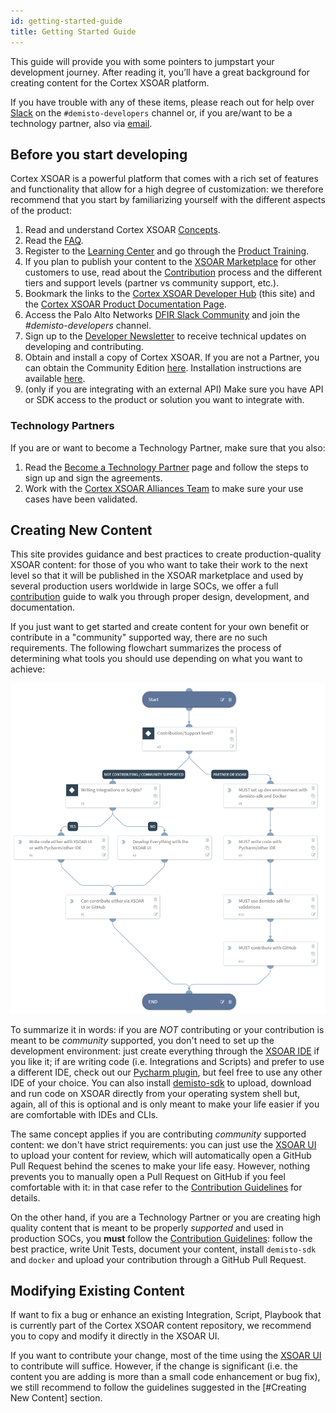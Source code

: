 ```yaml
---
id: getting-started-guide
title: Getting Started Guide
---
```


This guide will provide you with some pointers to jumpstart your development journey. After reading it, you’ll have a great background for creating content for the Cortex XSOAR platform.

If you have trouble with any of these items, please reach out for help over [Slack](https://start.paloaltonetworks.com/join-our-slack-community) on the `#demisto-developers` channel or, if you are/want to be a technology partner, also via [email](mailto:soar.alliances@paloaltonetworks.com).
 
## Before you start developing

Cortex XSOAR is a powerful platform that comes with a rich set of features and functionality that allow for a high degree of customization: we therefore recommend that you start by familiarizing yourself with the different aspects of the product:

1. Read and understand Cortex XSOAR [Concepts](../concepts/concepts).
1. Read the [FAQ](../concepts/faq).
1. Register to the [Learning Center](http://education.paloaltonetworks.com/learningcenter) and go through the [Product Training](../partners/become-a-tech-partner#3-take-required-training).
1. If you plan to publish your content to the [XSOAR Marketplace](../partners/marketplace) for other customers to use, read about the [Contribution](../contributing/contributing) process and the different tiers and support levels (partner vs community support, etc.).
1. Bookmark the links to the [Cortex XSOAR Developer Hub](https://xsoar.pan.dev/docs/) (this site) and the [Cortex XSOAR Product Documentation Page](https://docs.paloaltonetworks.com/cortex/cortex-xsoar.html).
1. Access the Palo Alto Networks [DFIR Slack Community](https://start.paloaltonetworks.com/join-our-slack-community) and join the *#demisto-developers* channel.
1. Sign up to the [Developer Newsletter](https://start.paloaltonetworks.com/cortex-xsoar-developer-newsletter.html) to receive technical updates on developing and contributing.
1. Obtain and install a copy of Cortex XSOAR. If you are not a Partner, you can obtain the Community Edition [here](https://start.paloaltonetworks.com/sign-up-for-demisto-free-edition). Installation instructions are available [here](https://docs.paloaltonetworks.com/cortex/cortex-xsoar/6-0/cortex-xsoar-admin/installation.html).
1. (only if you are integrating with an external API) Make sure you have API or SDK access to the product or solution you want to integrate with.

### Technology Partners

If you are or want to become a Technology Partner, make sure that you also:

1. Read the [Become a Technology Partner](../partners/become-a-tech-partner) page and follow the steps to sign up and sign the agreements.
1. Work with the [Cortex XSOAR Alliances Team](mailto:soar.alliances@paloaltonetworks.com) to make sure your use cases have been validated.

## Creating New Content

This site provides guidance and best practices to create production-quality XSOAR content: for those of you who want to take their work to the next level so that it will be published in the XSOAR marketplace and used by several production users worldwide in large SOCs, we offer a full [contribution](../contributing/contributing) guide to walk you through proper design, development, and documentation.

If you just want to get started and create content for your own benefit or contribute in a "community" supported way, there are no such requirements. The following flowchart summarizes the process of determining what tools you should use depending on what you want to achieve:

![Tool Flowchart](../doc_imgs/concepts/tool-flowchart.png)

To summarize it in words: if you are *NOT* contributing or your contribution is meant to be *community* supported, you don't need to set up the development environment: just create everything through the [XSOAR IDE](../concepts/xsoar-ide) if you like it; if are writing code (i.e. Integrations and Scripts) and prefer to use a different IDE, check out our [Pycharm plugin](../concepts/pycharm-plugin), but feel free to use any other IDE of your choice. You can also install [demisto-sdk](https://github.com/demisto/demisto-sdk) to upload, download and run code on XSOAR directly from your operating system shell but, again, all of this is optional and is only meant to make your life easier if you are comfortable with IDEs and CLIs.

The same concept applies if you are contributing *community* supported content: we don't have strict requirements: you can just use the [XSOAR UI](../contributing/marketplace) to upload your content for review, which will automatically open a GitHub Pull Request behind the scenes to make your life easy. However, nothing prevents you to manually open a Pull Request on GitHub if you feel comfortable with it: in that case refer to the [Contribution Guidelines](../contributing/contributing) for details. 

On the other hand, if you are a Technology Partner or you are creating high quality content that is meant to be properly *supported* and used in production SOCs, you **must** follow the [Contribution Guidelines](../contributing): follow the best practice, write Unit Tests, document your content, install `demisto-sdk` and `docker` and upload your contribution through a GitHub Pull Request.

## Modifying Existing Content

If want to fix a bug or enhance an existing Integration, Script, Playbook that is currently part of the Cortex XSOAR content repository, we recommend you to copy and modify it directly in the XSOAR UI.

If you want to contribute your change, most of the time using the [XSOAR UI](../contributing/marketplace) to contribute will suffice. However, if the change is significant (i.e. the content you are adding is more than a small code enhancement or bug fix), we still recommend to follow the guidelines suggested in the [#Creating New Content] section.

